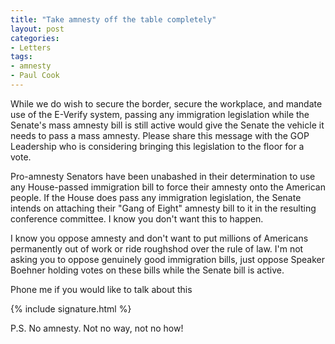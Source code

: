 ```yaml
---
title: "Take amnesty off the table completely"
layout: post
categories:
- Letters
tags:
- amnesty
- Paul Cook
---
```


While we do wish to secure the border, secure the workplace, and mandate use of the E-Verify system, passing any immigration legislation while the Senate's mass amnesty bill is still active would give the Senate the vehicle it needs to pass a mass amnesty. Please share this message with the GOP Leadership who is considering bringing this legislation to the floor for a vote.

Pro-amnesty Senators have been unabashed in their determination to use any House-passed immigration bill to force their amnesty onto the American people. If the House does pass any immigration legislation, the Senate intends on attaching their "Gang of Eight" amnesty bill to it in the resulting conference committee. I know you don't want this to happen.

I know you oppose amnesty and don't want to put millions of Americans permanently out of work or ride roughshod over the rule of law. I'm not asking you to oppose genuinely good immigration bills, just oppose Speaker Boehner holding votes on these bills while the Senate bill is active.

Phone me if you would like to talk about this

{% include signature.html %}

P.S. No amnesty. Not no way, not no how!